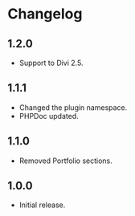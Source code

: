 # Changelog #

## 1.2.0 ##
* Support to Divi 2.5.  

## 1.1.1 ##
* Changed the plugin namespace.  
* PHPDoc updated.  

## 1.1.0 ##
* Removed Portfolio sections.  

## 1.0.0 ##
* Initial release.
